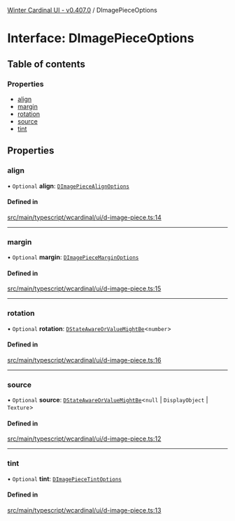 [Winter Cardinal UI - v0.407.0](../index.md) / DImagePieceOptions

# Interface: DImagePieceOptions

## Table of contents

### Properties

- [align](DImagePieceOptions.md#align)
- [margin](DImagePieceOptions.md#margin)
- [rotation](DImagePieceOptions.md#rotation)
- [source](DImagePieceOptions.md#source)
- [tint](DImagePieceOptions.md#tint)

## Properties

### align

• `Optional` **align**: [`DImagePieceAlignOptions`](DImagePieceAlignOptions.md)

#### Defined in

[src/main/typescript/wcardinal/ui/d-image-piece.ts:14](https://github.com/winter-cardinal/winter-cardinal-ui/blob/v0.407.0/src/main/typescript/wcardinal/ui/d-image-piece.ts#L14)

___

### margin

• `Optional` **margin**: [`DImagePieceMarginOptions`](DImagePieceMarginOptions.md)

#### Defined in

[src/main/typescript/wcardinal/ui/d-image-piece.ts:15](https://github.com/winter-cardinal/winter-cardinal-ui/blob/v0.407.0/src/main/typescript/wcardinal/ui/d-image-piece.ts#L15)

___

### rotation

• `Optional` **rotation**: [`DStateAwareOrValueMightBe`](../index.md#dstateawareorvaluemightbe)\<`number`\>

#### Defined in

[src/main/typescript/wcardinal/ui/d-image-piece.ts:16](https://github.com/winter-cardinal/winter-cardinal-ui/blob/v0.407.0/src/main/typescript/wcardinal/ui/d-image-piece.ts#L16)

___

### source

• `Optional` **source**: [`DStateAwareOrValueMightBe`](../index.md#dstateawareorvaluemightbe)\<``null`` \| `DisplayObject` \| `Texture`\>

#### Defined in

[src/main/typescript/wcardinal/ui/d-image-piece.ts:12](https://github.com/winter-cardinal/winter-cardinal-ui/blob/v0.407.0/src/main/typescript/wcardinal/ui/d-image-piece.ts#L12)

___

### tint

• `Optional` **tint**: [`DImagePieceTintOptions`](DImagePieceTintOptions.md)

#### Defined in

[src/main/typescript/wcardinal/ui/d-image-piece.ts:13](https://github.com/winter-cardinal/winter-cardinal-ui/blob/v0.407.0/src/main/typescript/wcardinal/ui/d-image-piece.ts#L13)
